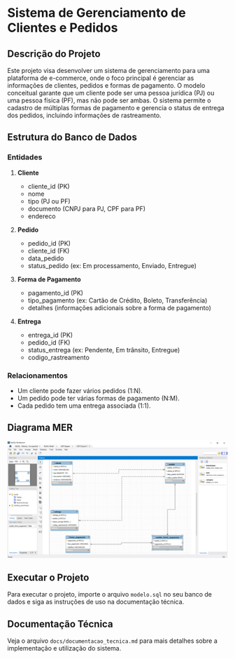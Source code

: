 # Sistema de Gerenciamento de Clientes e Pedidos

## Descrição do Projeto
Este projeto visa desenvolver um sistema de gerenciamento para uma plataforma de e-commerce, onde o foco principal é gerenciar as informações de clientes, pedidos e formas de pagamento. O modelo conceitual garante que um cliente pode ser uma pessoa jurídica (PJ) ou uma pessoa física (PF), mas não pode ser ambas. O sistema permite o cadastro de múltiplas formas de pagamento e gerencia o status de entrega dos pedidos, incluindo informações de rastreamento.

## Estrutura do Banco de Dados
### Entidades
1. **Cliente**
   - cliente_id (PK)
   - nome
   - tipo (PJ ou PF)
   - documento (CNPJ para PJ, CPF para PF)
   - endereco

2. **Pedido**
   - pedido_id (PK)
   - cliente_id (FK)
   - data_pedido
   - status_pedido (ex: Em processamento, Enviado, Entregue)

3. **Forma de Pagamento**
   - pagamento_id (PK)
   - tipo_pagamento (ex: Cartão de Crédito, Boleto, Transferência)
   - detalhes (informações adicionais sobre a forma de pagamento)

4. **Entrega**
   - entrega_id (PK)
   - pedido_id (FK)
   - status_entrega (ex: Pendente, Em trânsito, Entregue)
   - codigo_rastreamento

### Relacionamentos
- Um cliente pode fazer vários pedidos (1:N).
- Um pedido pode ter várias formas de pagamento (N:M).
- Cada pedido tem uma entrega associada (1:1).

## Diagrama MER
![Diagrama ER](model/diagrama_mer.png)

## Executar o Projeto
Para executar o projeto, importe o arquivo `modelo.sql` no seu banco de dados e siga as instruções de uso na documentação técnica.

## Documentação Técnica
Veja o arquivo `docs/documentacao_tecnica.md` para mais detalhes sobre a implementação e utilização do sistema.
